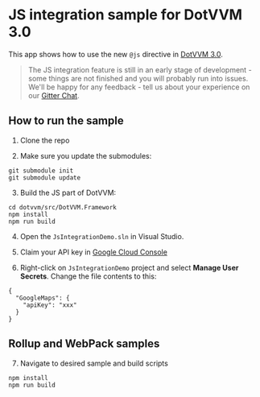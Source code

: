 # JS integration sample for DotVVM 3.0

This app shows how to use the new `@js` directive in [DotVVM 3.0](https://github.com/riganti/dotvvm). 

> The JS integration feature is still in an early stage of development - some things are not finished and you will probably run into issues. We'll be happy for any feedback - tell us about your experience on our [Gitter Chat](https://gitter.im/riganti/dotvvm).

## How to run the sample

1. Clone the repo

2. Make sure you update the submodules: 
```
git submodule init
git submodule update
```
3. Build the JS part of DotVVM:
```
cd dotvvm/src/DotVVM.Framework
npm install
npm run build
```

4. Open the `JsIntegrationDemo.sln` in Visual Studio.

5. Claim your API key in [Google Cloud Console](https://developers.google.com/maps/documentation/javascript/get-api-key)

6. Right-click on `JsIntegrationDemo` project and select **Manage User Secrets**. Change the file contents to this:
```
{
  "GoogleMaps": {
    "apiKey": "xxx"
  } 
}
```

## Rollup and WebPack samples

7. Navigate to desired sample and build scripts
```
npm install
npm run build
```